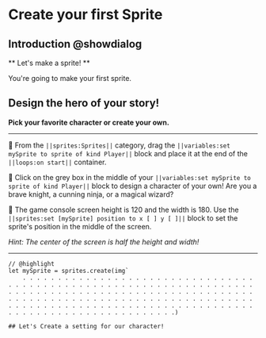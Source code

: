 # Create your first Sprite

## Introduction @showdialog

** Let's make a sprite! **

You're going to make your first sprite.


## Design the hero of your story!
**Pick your favorite character or create your own.**

---

🔲 From the ``||sprites:Sprites||`` category, drag the ``||variables:set mySprite to sprite of kind Player||`` 
block and place it at the end of the ``||loops:on start||`` container.

🔲 Click on the grey box in the middle of your ``||variables:set mySprite to sprite of kind Player||`` block
to design a character of your own! Are you a brave knight, a cunning ninja, or a magical wizard?

🔲 The game console screen height is 120 and the width is 180. Use the ``||sprites:set [mySprite] position to x [ ] y [ ]||`` block to set the sprite's position in the middle of the screen.

*Hint: The center of the screen is half the height and width!*

---

```blocks
// @highlight
let mySprite = sprites.create(img`
    . . . . . . . . . . . . . . . . . . . . . . . . . . . . . . . . . . . . . . . . . . . . . . . . . . . . . . . . . . . . . . . . . . . . . . . . . . . . . . . . . . . . . . . . . . . . . . . . . . . . . . . . . . . . . . . . . . . . . . . . . . . . . . . . . . . . . . . . . . . . . . . . . . . . . . . . . . . . . . . . . . . . . . . . . . . . . . . . . . . . . . . . . . . . . . . . . . . . .)

## Let's Create a setting for our character! 
